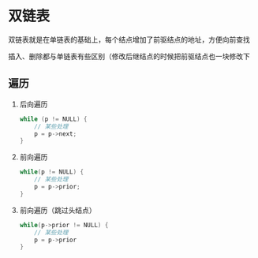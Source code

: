 # 双链表

双链表就是在单链表的基础上，每个结点增加了前驱结点的地址，方便向前查找

插入、删除都与单链表有些区别（修改后继结点的时候把前驱结点也一块修改下


## 遍历
1. 后向遍历
    ```c++
    while (p != NULL) {
        // 某些处理
        p = p->next;
    }
    ```
2. 前向遍历
    ```c++
    while(p != NULL) {
        // 某些处理
        p = p->prior;
    }
    ```
3. 前向遍历（跳过头结点）
    ```c++
    while(p->prior != NULL) {
        // 某些处理
        p = p->prior
    }
    ```
   
